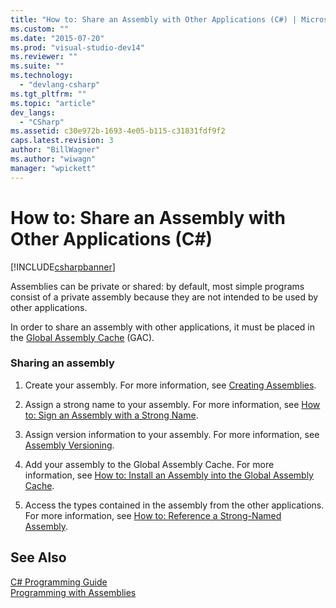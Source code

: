 ```yaml
---
title: "How to: Share an Assembly with Other Applications (C#) | Microsoft Docs"
ms.custom: ""
ms.date: "2015-07-20"
ms.prod: "visual-studio-dev14"
ms.reviewer: ""
ms.suite: ""
ms.technology: 
  - "devlang-csharp"
ms.tgt_pltfrm: ""
ms.topic: "article"
dev_langs: 
  - "CSharp"
ms.assetid: c30e972b-1693-4e05-b115-c31831fdf9f2
caps.latest.revision: 3
author: "BillWagner"
ms.author: "wiwagn"
manager: "wpickett"
---
```

# How to: Share an Assembly with Other Applications (C#)
[!INCLUDE[csharpbanner](../../../../includes/csharpbanner.md)]

Assemblies can be private or shared: by default, most simple programs consist of a private assembly because they are not intended to be used by other applications.  
  
 In order to share an assembly with other applications, it must be placed in the [Global Assembly Cache](~/docs/framework/app-domains/gac.md) (GAC).  
  
### Sharing an assembly  
  
1.  Create your assembly. For more information, see [Creating Assemblies](~/docs/framework/app-domains/create-assemblies.md).  
  
2.  Assign a strong name to your assembly. For more information, see [How to: Sign an Assembly with a Strong Name](~/docs/framework/app-domains/how-to-sign-an-assembly-with-a-strong-name.md).  
  
3.  Assign version information to your assembly. For more information, see [Assembly Versioning](~/docs/framework/app-domains/assembly-versioning.md).  
  
4.  Add your assembly to the Global Assembly Cache. For more information, see [How to: Install an Assembly into the Global Assembly Cache](~/docs/framework/app-domains/how-to-install-an-assembly-into-the-gac.md).  
  
5.  Access the types contained in the assembly from the other applications. For more information, see [How to: Reference a Strong-Named Assembly](~/docs/framework/app-domains/how-to-reference-a-strong-named-assembly.md).  
  
## See Also  
 [C# Programming Guide](../../../../csharp/programming-guide/index.md)   
 [Programming with Assemblies](~/docs/framework/app-domains/programming-with-assemblies.md)